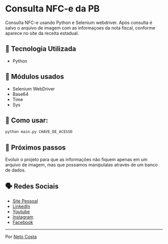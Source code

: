 # Consulta NFC-e da PB

Consulta NFC-e usando Python e Selenium webdriver. Após consulta é salvo o arquivo de imagem com as informaçoes da nota fiscal, conforme aparece no site da receita estadual.

## 🚀 Tecnologia Utilizada

* Python

## 🚀 Módulos usados

* Selenium WebDriver
* Base64
* Time
* Sys

## 🚀 Como usar:

```python
python main.py CHAVE_DE_ACESSO
```

## 🚀 Próximos passos

Evoluir o projeto para que as informações não fiquem apenas em um arquivo de imagem, mas que possamos manipulalas através de um banco de dados.

## 🗣️ Redes Sociais

* [Site Pessoal](https://www.netocosta.com.br)
* [LinkedIn](https://www.linkedin.com/in/netocostajp/)
* [Youtube](https://www.youtube.com/@dev.netocosta)
* [Instagram](https://www.instagram.com/netocostajp/)
* [Facebook](https://www.facebook.com/netocostajp/)

---
Por [Neto Costa](https://github.com/netocosta/)
